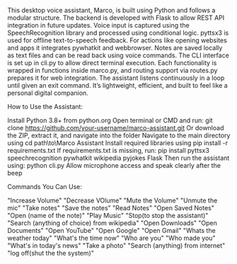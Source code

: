 This desktop voice assistant, Marco, is built using Python and follows a modular structure. The backend is developed with Flask to allow REST API integration in future updates. Voice input is captured using the SpeechRecognition library and processed using conditional logic. pyttsx3 is used for offline text-to-speech feedback. For actions like opening websites and apps it integrates pywhatkit and webbrowser. Notes are saved locally as text files and can be read back using voice commands. The CLI interface is set up in cli.py to allow direct terminal execution. Each functionality is wrapped in functions inside marco.py, and routing support via routes.py prepares it for web integration. The assistant listens continuously in a loop until given an exit command. It’s lightweight, efficient, and built to feel like a personal digital companion.

How to Use the Assistant:

Install Python 3.8+ from python.org
Open terminal or CMD and run: git clone https://github.com/your-username/marco-assistant.git
Or download the ZIP, extract it, and navigate into the folder
Navigate to the main directory using cd path\to\Marco Assistant
Install required libraries using pip install -r requirements.txt
If requirements.txt is missing, run:
pip install pyttsx3 speechrecognition pywhatkit wikipedia pyjokes Flask
Then run the assistant using: python cli.py
Allow microphone access and speak clearly after the beep

Commands You Can Use: 

"Increase Volume"
"Decrease VOlume"
"Mute the Volume"
"Unmute the mic"
"Take notes"
"Save the notes"
"Read Notes"
"Open Saved Notes"
"Open (name of the note)"
"Play Music"
"Stop(to stop the assistant)"
"Search (anything of choice) from wikipedia"
"Open Downloads"
"Open Documents"
"Open YouTube"
"Open Google"
"Open Gmail"
"Whats the weather today"
"What's the time now"
"Who are you"
"Who made you"
"What's in today's news"
"Take a photo"
"Search (anything) from internet"
"log off(shut the the system)"
